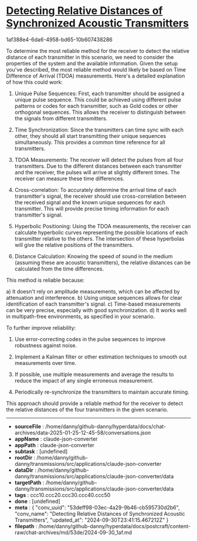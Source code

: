 # [Detecting Relative Distances of Synchronized Acoustic Transmitters](https://claude.ai/chat/53deff98-03ec-4a29-9b46-cb595730d2b6)

1af388e4-6da6-4958-bd65-10b607438286

 To determine the most reliable method for the receiver to detect the relative distance of each transmitter in this scenario, we need to consider the properties of the system and the available information. Given the setup you've described, the most reliable method would likely be based on Time Difference of Arrival (TDOA) measurements. Here's a detailed explanation of how this could work:

1. Unique Pulse Sequences:
First, each transmitter should be assigned a unique pulse sequence. This could be achieved using different pulse patterns or codes for each transmitter, such as Gold codes or other orthogonal sequences. This allows the receiver to distinguish between the signals from different transmitters.

2. Time Synchronization:
Since the transmitters can time sync with each other, they should all start transmitting their unique sequences simultaneously. This provides a common time reference for all transmitters.

3. TDOA Measurements:
The receiver will detect the pulses from all four transmitters. Due to the different distances between each transmitter and the receiver, the pulses will arrive at slightly different times. The receiver can measure these time differences.

4. Cross-correlation:
To accurately determine the arrival time of each transmitter's signal, the receiver should use cross-correlation between the received signal and the known unique sequences for each transmitter. This will provide precise timing information for each transmitter's signal.

5. Hyperbolic Positioning:
Using the TDOA measurements, the receiver can calculate hyperbolic curves representing the possible locations of each transmitter relative to the others. The intersection of these hyperbolas will give the relative positions of the transmitters.

6. Distance Calculation:
Knowing the speed of sound in the medium (assuming these are acoustic transmitters), the relative distances can be calculated from the time differences.

This method is reliable because:

a) It doesn't rely on amplitude measurements, which can be affected by attenuation and interference.
b) Using unique sequences allows for clear identification of each transmitter's signal.
c) Time-based measurements can be very precise, especially with good synchronization.
d) It works well in multipath-free environments, as specified in your scenario.

To further improve reliability:

1. Use error-correcting codes in the pulse sequences to improve robustness against noise.
2. Implement a Kalman filter or other estimation techniques to smooth out measurements over time.
3. If possible, use multiple measurements and average the results to reduce the impact of any single erroneous measurement.

4. Periodically re-synchronize the transmitters to maintain accurate timing.

This approach should provide a reliable method for the receiver to detect the relative distances of the four transmitters in the given scenario.

---

* **sourceFile** : /home/danny/github-danny/hyperdata/docs/chat-archives/data-2025-01-25-12-45-58/conversations.json
* **appName** : claude-json-converter
* **appPath** : claude-json-converter
* **subtask** : [undefined]
* **rootDir** : /home/danny/github-danny/transmissions/src/applications/claude-json-converter
* **dataDir** : /home/danny/github-danny/transmissions/src/applications/claude-json-converter/data
* **targetPath** : /home/danny/github-danny/transmissions/src/applications/claude-json-converter/data
* **tags** : ccc10.ccc20.ccc30.ccc40.ccc50
* **done** : [undefined]
* **meta** : {
  "conv_uuid": "53deff98-03ec-4a29-9b46-cb595730d2b6",
  "conv_name": "Detecting Relative Distances of Synchronized Acoustic Transmitters",
  "updated_at": "2024-09-30T23:41:15.467212Z"
}
* **filepath** : /home/danny/github-danny/hyperdata/docs/postcraft/content-raw/chat-archives/md/53de/2024-09-30_1af.md